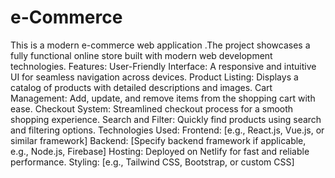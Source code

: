 # e-Commerce
This is a modern e-commerce web application .The project showcases a fully functional online store built with modern web development technologies.
Features:
User-Friendly Interface: A responsive and intuitive UI for seamless navigation across devices.
Product Listing: Displays a catalog of products with detailed descriptions and images.
Cart Management: Add, update, and remove items from the shopping cart with ease.
Checkout System: Streamlined checkout process for a smooth shopping experience.
Search and Filter: Quickly find products using search and filtering options.
Technologies Used:
Frontend: [e.g., React.js, Vue.js, or similar framework]
Backend: [Specify backend framework if applicable, e.g., Node.js, Firebase]
Hosting: Deployed on Netlify for fast and reliable performance.
Styling: [e.g., Tailwind CSS, Bootstrap, or custom CSS]








